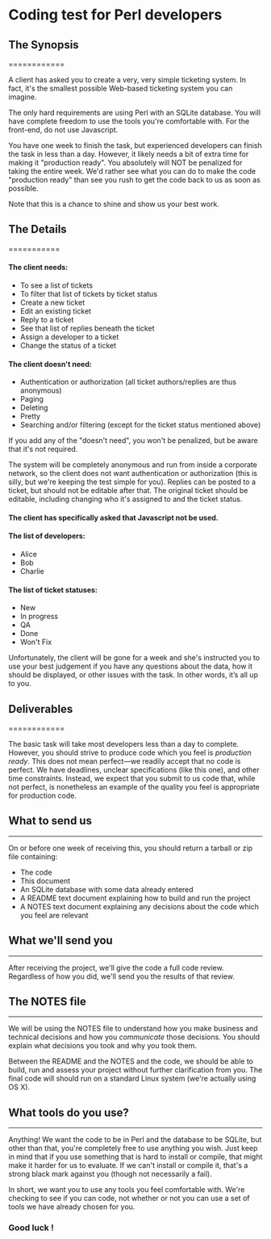 # Coding test for Perl developers

## The Synopsis
============

A client has asked you to create a very, very simple ticketing system. In
fact, it's the smallest possible Web-based ticketing system you can imagine.

The only hard requirements are using Perl with an SQLite database.  You will
have complete freedom to use the tools you're comfortable with. For the
front-end, do not use Javascript.

You have one week to finish the task, but experienced developers can finish the
task in less than a day. However, it likely needs a bit of extra time for making it
"production ready". You absolutely will NOT be penalized for taking the entire
week. We'd rather see what you can do to make the code "production ready" than
see you rush to get the code back to us as soon as possible.

Note that this is a chance to shine and show us your best work.

## The Details
===========

#### The client needs:

* To see a list of tickets
* To filter that list of tickets by ticket status
* Create a new ticket
* Edit an existing ticket
* Reply to a ticket
* See that list of replies beneath the ticket
* Assign a developer to a ticket
* Change the status of a ticket

#### The client doesn't need:

* Authentication or authorization (all ticket authors/replies are thus
  anonymous)
* Paging
* Deleting
* Pretty
* Searching and/or filtering (except for the ticket status mentioned above)

If you add any of the "doesn't need", you won't be penalized, but be aware
that it's not required.

The system will be completely anonymous and run from inside a corporate
network, so the client does not want authentication or authorization (this is
silly, but we're keeping the test simple for you). Replies can be posted to a
ticket, but should not be editable after that.  The original ticket should be
editable, including changing who it's assigned to and the ticket status.

#### The client has specifically asked that Javascript not be used.

#### The list of developers:

* Alice
* Bob
* Charlie

#### The list of ticket statuses:

* New
* In progress
* QA
* Done
* Won't Fix

Unfortunately, the client will be gone for a week and she's instructed you to
use your best judgement if you have any questions about the data, how it should
be displayed, or other issues with the task.  In other words, it’s all up to
you.

## Deliverables
============

The basic task will take most developers less than a day to complete. However,
you should strive to produce code which you feel is *production ready*. This
does not mean perfect—we readily accept that no code is perfect. We have
deadlines, unclear specifications (like this one), and other time constraints.
Instead, we expect that you submit to us code that, while not perfect, is
nonetheless an example of the quality you feel is appropriate for production
code.

## What to send us
---------------

On or before one week of receiving this, you should return a tarball or zip file
containing:

* The code
* This document
* An SQLite database with some data already entered
* A README text document explaining how to build and run the project
* A NOTES text document explaining any decisions about the code which you feel are relevant

## What we'll send you
-------------------

After receiving the project, we'll give the code a full code review.
Regardless of how you did, we'll send you the results of that review.

## The NOTES file
--------------

We will be using the NOTES file to understand how you make business and
technical decisions and how you *communicate* those decisions. You should
explain what decisions you took and why you took them.

Between the README and the NOTES and the code, we should be able to build, run
and assess your project without further clarification from you. The final code
will should run on a standard Linux system (we're actually using OS X).

## What tools do you use?
----------------------

Anything! We want the code to be in Perl and the database to be SQLite, but
other than that, you're completely free to use anything you wish.  Just keep in
mind that if you use something that is hard to install or compile, that might
make it harder for us to evaluate. If we can't install or compile it, that's a
strong black mark against you (though not necessarily a fail).

In short, we want you to use any tools you feel comfortable with.  We're
checking to see if you can code, not whether or not you can use a set of tools
we have already chosen for you.

### Good luck !
